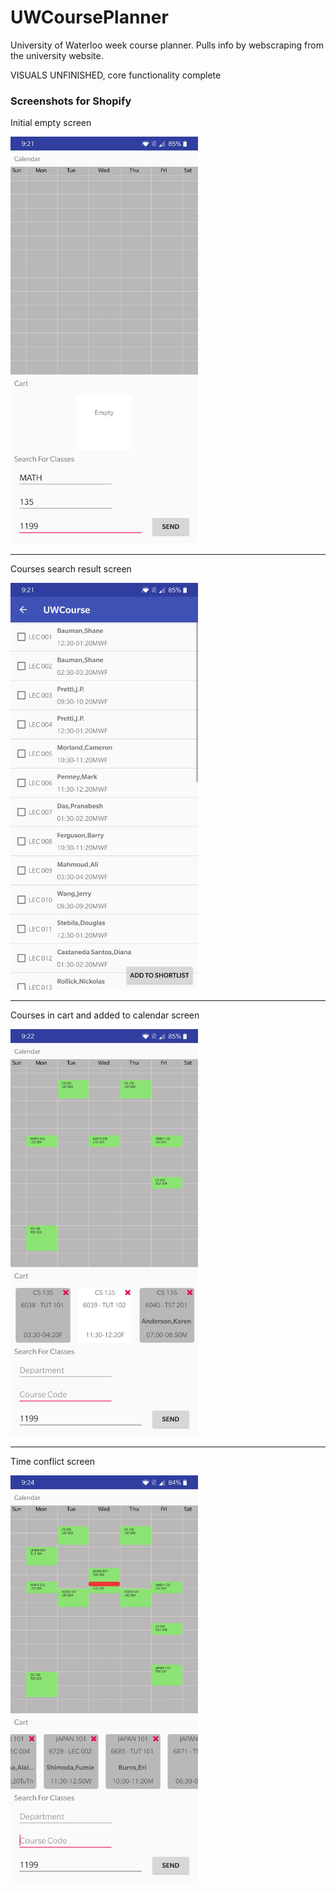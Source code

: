 # UWCoursePlanner

University of Waterloo week course planner. Pulls info by webscraping from the university website.

VISUALS UNFINISHED, core functionality complete

### Screenshots for Shopify 
Initial empty screen

<img src="Screenshot_20200511-092131.jpg" alt="drawing" width="300"/>

---
Courses search result screen

<img src="Screenshot_20200511-092135.jpg" alt="drawing" width="300"/>

---
Courses in cart and added to calendar screen

<img src="Screenshot_20200511-092227.jpg" alt="drawing" width="300"/>

---
Time conflict screen

<img src="Screenshot_20200511-092419.jpg" alt="drawing" width="300"/>
